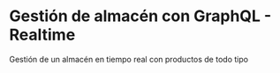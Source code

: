 # Gestión de almacén con GraphQL - Realtime
Gestión de un almacén en tiempo real con productos de todo tipo
